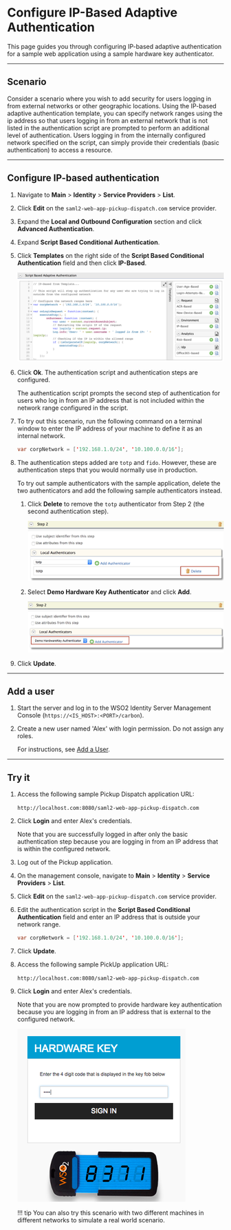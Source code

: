 # Configure IP-Based Adaptive Authentication

This page guides you through configuring IP-based adaptive authentication for a sample web application using a sample hardware key authenticator. 

----

## Scenario

Consider a scenario where you wish to add security for users logging in from external networks or other geographic locations. Using the IP-based adaptive authentication template, you can specify network ranges using the ip address so that users logging in from an external network that is not listed in the authentication script are prompted to perform an additional level of authentication. Users logging in from the internally configured network specified on the script, can simply provide their credentials (basic authentication) to access a resource.

----

## Configure IP-based authentication

1.  Navigate to **Main** > **Identity** > **Service Providers** > **List**.

2.  Click **Edit** on the `saml2-web-app-pickup-dispatch.com` service provider.

3.  Expand the **Local and Outbound Configuration** section and click **Advanced Authentication**.

4.  Expand **Script Based Conditional Authentication**.

5.  Click **Templates** on the right side of the **Script Based Conditional Authentication** field and then click **IP-Based**. 

    ![IP-based template](../../assets/img/samples/ip-based-template.png)

6.  Click **Ok**. The authentication script and authentication steps are configured. 
    
    The authentication script prompts the second step of authentication for users who log in from an IP address that is not included within the network range configured in the script. 
    
7. To try out this scenario, run the following command on a terminal window to enter the IP address of your machine to define it as an internal network.

    ``` java
    var corpNetwork = ['192.168.1.0/24', '10.100.0.0/16'];
    ```

8. The authentication steps added are `totp` and `fido`. However, these are authentication steps that you would normally use in production. 

    To try out sample authenticators with the sample application, delete the two
    authenticators and add the following sample authenticators instead.

    1.  Click **Delete** to remove the `totp` authenticator from Step 2 (the
        second authentication step).
        
        ![Delete authenticator](../../assets/img/samples/delete-authenticator-1.png)
        
    2.  Select **Demo Hardware Key Authenticator** and click **Add**.
      
        ![Add new authenticator](../../assets/img/samples/add-new-authenticator.png)

9.  Click **Update**.

----

## Add a user


1.  Start the server and log in to the WSO2 Identity Server Management Console (`https://<IS_HOST>:<PORT>/carbon`).

2.  Create a new user named 'Alex' with login permission. Do not assign any roles.

    For instructions, see [Add a User](../../guides/identity-lifecycles/admin-creation-workflow/).

----

## Try it

1.  Access the following sample Pickup Dispatch application URL:

    `http://localhost.com:8080/saml2-web-app-pickup-dispatch.com`

2.  Click **Login** and enter Alex's credentials. 

    Note that you are successfully logged in after only the basic authentication step because you are logging in from an IP address that is within the configured network.

3.  Log out of the Pickup application.

4. On the management console, navigate to **Main** > **Identity** > **Service Providers** > **List**.

5.  Click **Edit** on the `saml2-web-app-pickup-dispatch.com` service provider.

6.  Edit the authentication script in the **Script Based Conditional Authentication** field and enter an IP address that is outside your
    network range.

    ``` java
    var corpNetwork = ['192.168.1.0/24', '10.100.0.0/16'];
    ```

7.  Click **Update**.

8.  Access the following sample PickUp application URL:

    `http://localhost.com:8080/saml2-web-app-pickup-dispatch.com`

9. Click **Login** and enter Alex's credentials. 

    Note that you are now prompted to provide hardware key authentication because you are logging in from an IP address that is external to the configured network.

    ![Hardware key authenticator](../../assets/img/samples/hardware-key-authenticator.png)

    !!! tip
        You can also try this scenario with two different machines
        in different networks to simulate a real world scenario.
